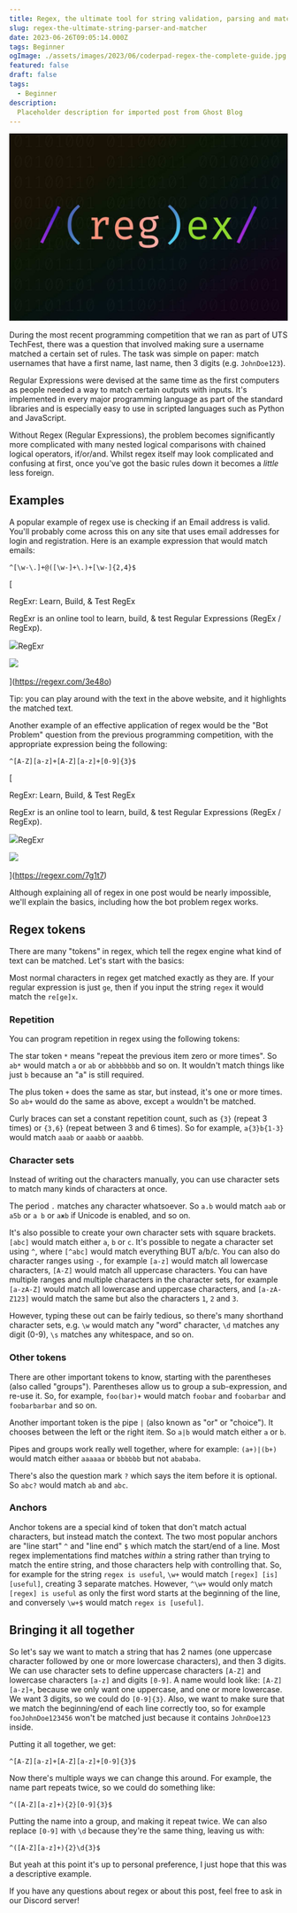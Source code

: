 ```yaml
---
title: Regex, the ultimate tool for string validation, parsing and matching!
slug: regex-the-ultimate-string-parser-and-matcher
date: 2023-06-26T09:05:14.000Z
tags: Beginner
ogImage: ./assets/images/2023/06/coderpad-regex-the-complete-guide.jpg
featured: false
draft: false
tags:
  - Beginner
description:
  Placeholder description for imported post from Ghost Blog 
---
```

![Featured Image](./assets/images/2023/06/coderpad-regex-the-complete-guide.jpg)

During the most recent programming competition that we ran as part of UTS TechFest, there was a question that involved making sure a username matched a certain set of rules. The task was simple on paper: match usernames that have a first name, last name, then 3 digits (e.g. `JohnDoe123`).

Regular Expressions were devised at the same time as the first computers as people needed a way to match certain outputs with inputs. It's implemented in every major programming language as part of the standard libraries and is especially easy to use in scripted languages such as Python and JavaScript.

Without Regex (Regular Expressions), the problem becomes significantly more complicated with many nested logical comparisons with chained logical operators, if/or/and. Whilst regex itself may look complicated and confusing at first, once you've got the basic rules down it becomes a _little_ less foreign.

Examples
--------

A popular example of regex use is checking if an Email address is valid. You'll probably come across this on any site that uses email addresses for login and registration. Here is an example expression that would match emails:

    ^[\w-\.]+@([\w-]+\.)+[\w-]{2,4}$
    

[

RegExr: Learn, Build, & Test RegEx

RegExr is an online tool to learn, build, & test Regular Expressions (RegEx / RegExp).

![](https://regexr.com/assets/icons/apple-touch-icon.png?1)RegExr

![](https://regexr.com/assets/card.png)

](https://regexr.com/3e48o)

Tip: you can play around with the text in the above website, and it highlights the matched text.

Another example of an effective application of regex would be the "Bot Problem" question from the previous programming competition, with the appropriate expression being the following:

    ^[A-Z][a-z]+[A-Z][a-z]+[0-9]{3}$

[

RegExr: Learn, Build, & Test RegEx

RegExr is an online tool to learn, build, & test Regular Expressions (RegEx / RegExp).

![](https://regexr.com/assets/icons/apple-touch-icon.png?1)RegExr

![](https://regexr.com/assets/card.png)

](https://regexr.com/7g1t7)

Although explaining all of regex in one post would be nearly impossible, we'll explain the basics, including how the bot problem regex works.

Regex tokens
------------

There are many "tokens" in regex, which tell the regex engine what kind of text can be matched. Let's start with the basics:

Most normal characters in regex get matched exactly as they are. If your regular expression is just `ge`, then if you input the string `regex` it would match the `re[ge]x`.

### Repetition

You can program repetition in regex using the following tokens:

The star token `*` means "repeat the previous item zero or more times". So `ab*` would match `a` or `ab` or `abbbbbbb` and so on. It wouldn't match things like just `b` because an "a" is still required.

The plus token `+` does the same as star, but instead, it's one or more times. So `ab+` would do the same as above, except `a` wouldn't be matched.

Curly braces can set a constant repetition count, such as `{3}` (repeat 3 times) or `{3,6}` (repeat between 3 and 6 times). So for example, `a{3}b{1-3}` would match `aaab` or `aaabb` or `aaabbb`.

### Character sets

Instead of writing out the characters manually, you can use character sets to match many kinds of characters at once.

The period `.` matches any character whatsoever. So `a.b` would match `aab` or `a5b` or `a b` or `aжb` if Unicode is enabled, and so on.

It's also possible to create your own character sets with square brackets. `[abc]` would match either `a`, `b` or `c`. It's possible to negate a character set using `^`, where `[^abc]` would match everything BUT a/b/c. You can also do character ranges using `-`, for example `[a-z]` would match all lowercase characters, `[A-Z]` would match all uppercase characters. You can have multiple ranges and multiple characters in the character sets, for example `[a-zA-Z]` would match all lowercase and uppercase characters, and `[a-zA-Z123]` would match the same but also the characters `1`, `2` and `3`.

However, typing these out can be fairly tedious, so there's many shorthand character sets, e.g. `\w` would match any "word" character, `\d` matches any digit (0-9), `\s` matches any whitespace, and so on.

### Other tokens

There are other important tokens to know, starting with the parentheses (also called "groups"). Parentheses allow us to group a sub-expression, and re-use it. So, for example, `foo(bar)+` would match `foobar` and `foobarbar` and `foobarbarbar` and so on.

Another important token is the pipe `|` (also known as "or" or "choice"). It chooses between the left or the right item. So `a|b` would match either `a` or `b`.

Pipes and groups work really well together, where for example: `(a+)|(b+)` would match either `aaaaaa` or `bbbbbb` but not `abababa`.

There's also the question mark `?` which says the item before it is optional. So `abc?` would match `ab` and `abc`.

### Anchors

Anchor tokens are a special kind of token that don't match actual characters, but instead match the context. The two most popular anchors are "line start" `^` and "line end" `$` which match the start/end of a line. Most regex implementations find matches _within_ a string rather than trying to match the entire string, and those characters help with controlling that. So, for example for the string `regex is useful`, `\w+` would match `[regex] [is] [useful]`, creating 3 separate matches. However, `^\w+` would only match `[regex] is useful` as only the first word starts at the beginning of the line, and conversely `\w+$` would match `regex is [useful]`.

Bringing it all together
------------------------

So let's say we want to match a string that has 2 names (one uppercase character followed by one or more lowercase characters), and then 3 digits. We can use character sets to define uppercase characters `[A-Z]` and lowercase characters `[a-z]` and digits `[0-9]`. A name would look like: `[A-Z][a-z]+`, because we only want one uppercase, and one or more lowercase. We want 3 digits, so we could do `[0-9]{3}`. Also, we want to make sure that we match the beginning/end of each line correctly too, so for example `fooJohnDoe123456` won't be matched just because it contains `JohnDoe123` inside.

Putting it all together, we get:

    ^[A-Z][a-z]+[A-Z][a-z]+[0-9]{3}$

Now there's multiple ways we can change this around. For example, the name part repeats twice, so we could do something like:

    ^([A-Z][a-z]+){2}[0-9]{3}$

Putting the name into a group, and making it repeat twice. We can also replace `[0-9]` with `\d` because they're the same thing, leaving us with:

    ^([A-Z][a-z]+){2}\d{3}$

But yeah at this point it's up to personal preference, I just hope that this was a descriptive example.

If you have any questions about regex or about this post, feel free to ask in our Discord server!
